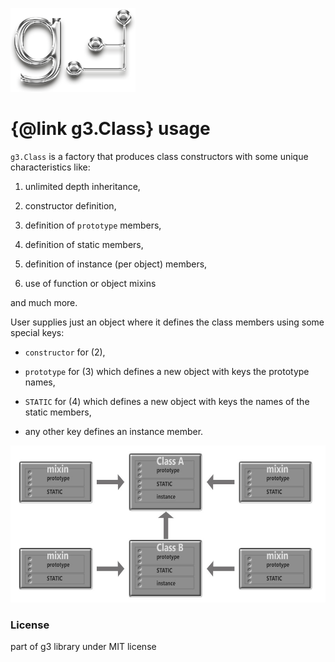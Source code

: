 ![g3 Logo](imgs/g3-200x134.png)
# {@link g3.Class} usage
`g3.Class` is a factory that produces class constructors with some unique characteristics like:
1) unlimited depth inheritance, 

2) constructor definition,

3) definition of `prototype` members,

4) definition of static members, 

5) definition of instance (per object) members,

6) use of function or object mixins

and much more.

User supplies just an object where it defines the class members using some special keys:
- `constructor` for (2),

- `prototype` for (3) which defines a new object with keys the prototype names,

- `STATIC` for (4) which defines a new object with keys the names of the static members,

- any other key defines an instance member.

![class ex.](imgs/class-1.jpg)

### License
part of g3 library under MIT license
